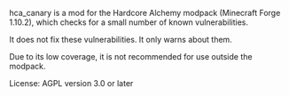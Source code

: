 hca_canary is a mod for the Hardcore Alchemy modpack (Minecraft Forge 1.10.2), which checks for a small number of known vulnerabilities.

It does not fix these vulnerabilities. It only warns about them.

Due to its low coverage, it is not recommended for use outside the modpack.

License: AGPL version 3.0 or later
